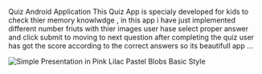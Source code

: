 

Quiz Android Application
This Quiz App is specialy developed for kids to check thier memory knowlwdge , in this app i have just implemented different number friuts with thier images user hase select proper answer and click submit to
moving to next question after completing the quiz user has got the score according to the correct answers so its beautifull app ...




![Simple Presentation in Pink Lilac Pastel Blobs Basic Style](https://github.com/AjayAcharya555/QuizApp/assets/151941074/ebad2536-b64c-4d2d-b04b-1e03f0b34eef)

